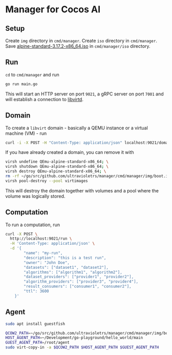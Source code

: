 # Manager for Cocos AI

## Setup

Create `img` directory in `cmd/manager`. Create `iso` directory in `cmd/manager`. Save [alpine-standard-3.17.2-x86_64.iso](https://dl-cdn.alpinelinux.org/alpine/latest-stable/releases/x86_64/alpine-standard-3.17.2-x86_64.iso) in `cmd/manager/iso` directory.

## Run

`cd` to `cmd/manager` and run
```sh
go run main.go
```

This will start an HTTP server on port `9021`, a gRPC server on port `7001` and will establish a connection to [libvirtd](https://libvirt.org/manpages/libvirtd.html).

## Domain

To create a `libvirt` domain - basically a QEMU instance or a virtual machine (VM) - run

```sh
curl -i -X POST -H "Content-Type: application/json" localhost:9021/domain -d '{"pool":"/home/darko/go/src/github.com/ultravioletrs/manager/cmd/manager/xml/pool.xml", "volume":"/home/darko/go/src/github.com/ultravioletrs/manager/cmd/manager/xml/vol.xml", "domain":"/home/darko/go/src/github.com/ultravioletrs/manager/cmd/manager/xml/dom.xml"}'
```

If you have already created a domain, you can remove it with

```sh
virsh undefine QEmu-alpine-standard-x86_64; \
virsh shutdown QEmu-alpine-standard-x86_64; \
virsh destroy QEmu-alpine-standard-x86_64; \
rm -rf ~/go/src/github.com/ultravioletrs/manager/cmd/manager/img/boot.img; \
virsh pool-destroy --pool virtimages
```

This will destroy the domain together with volumes and a pool where the volume was logically stored.

## Computation

To run a computation, run

```sh
curl -X POST \
  http://localhost:9021/run \
  -H 'Content-Type: application/json' \
  -d '{
        "name": "my-run",
        "description": "this is a test run",
        "owner": "John Doe",
        "datasets": ["dataset1", "dataset2"],
        "algorithms": ["algorithm1", "algorithm2"],
        "dataset_providers": ["provider1", "provider2"],
        "algorithm_providers": ["provider3", "provider4"],
        "result_consumers": ["consumer1", "consumer2"],
        "ttl": 3600
    }'
```

## Agent

```sh
sudo apt install guestfish

QCOW2_PATH=~/go/src/github.com/ultravioletrs/manager/cmd/manager/img/boot.img
HOST_AGENT_PATH=~/Development/go-playground/hello_world/main
GUEST_AGENT_PATH=/root/agent
sudo virt-copy-in -a $QCOW2_PATH $HOST_AGENT_PATH $GUEST_AGENT_PATH
```